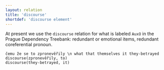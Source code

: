 ```yaml
---
layout: relation
title: 'discourse'
shortdef: 'discourse element'
---
```


At present we use the `discourse` relation for what is labeled `AuxO` in the Prague Dependency Treebank:
redundant or emotional items, redundant coreferential pronoun.

~~~ sdparse
čemu že se to zpronevěřily \n what that themselves it they-betrayed
discourse(zpronevěřily, to)
discourse(they-betrayed, it)
~~~
